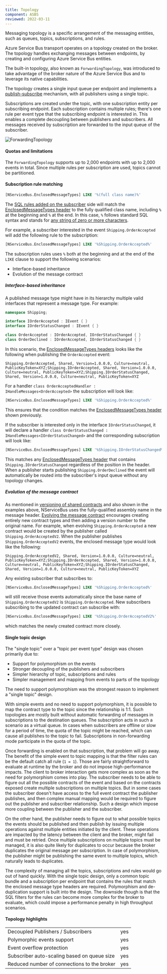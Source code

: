 ```yaml
---
title: Topology
component: ASBS
reviewed: 2022-03-11
---
```


Messaging topology is a specific arrangement of the messaging entities, such as queues, topics, subscriptions, and rules.

Azure Service Bus transport operates on a topology created on the broker. The topology handles exchanging messages between endpoints, by creating and configuring Azure Service Bus entities.

The built-in topology, also known as `ForwardingTopology`, was introduced to take advantage of the broker nature of the Azure Service Bus and to leverage its native capabilities.

The topology creates a single input queue per endpoint and implements a [publish-subscribe](/nservicebus/messaging/publish-subscribe/) mechanism, with all publishers using a single topic.

Subscriptions are created under the topic, with one subscription entity per subscribing endpoint. Each subscription contains multiple rules; there's one rule per event type that the subscribing endpoint is interested in. This enables a complete decoupling between publishers and subscribers. All messages received by subscription are forwarded to the input queue of the subscriber.

![ForwardingTopology](forwarding-topology.png "width=500")

#### Quotas and limitations

The `ForwardingTopology` supports up to 2,000 endpoints with up to 2,000 events in total. Since multiple rules per subscription are used, topics cannot be partitioned.

#### Subscription rule matching

```sql
[NServiceBus.EnclosedMessageTypes] LIKE '%(full class name)%'
```

The [SQL rules added on the subscriber](https://docs.microsoft.com/en-us/azure/service-bus-messaging/topic-filters) side will match the [EnclosedMessageTypes header](/nservicebus/messaging/headers.md#serialization-headers-nservicebus-enclosedmessagetypes) to the fully qualified class name, including `%` at the beginning and `%` at the end. In this case, `%` follows standard SQL syntax and stands for [any string of zero or more characters](https://docs.microsoft.com/en-us/azure/service-bus-messaging/service-bus-messaging-sql-filter#pattern).

For example, a subscriber interested in the event `Shipping.OrderAccepted` will add the following rule to the subscription:

```sql
[NServiceBus.EnclosedMessageTypes] LIKE '%Shipping.OrderAccepted%'
```

The subscription rules uses `%` both at the beginning and at the end of the ` LIKE` clause to support the following scenarios:

- Interface-based inheritance
- Evolution of the message contract

##### Interface-based inheritance

A published message type might have in its hierarchy multiple valid interfaces that represent a message type. For example:

```csharp
namespace Shipping;

interface IOrderAccepted : IEvent { }
interface IOrderStatusChanged : IEvent { }

class OrderAccepted : IOrderAccepted, IOrderStatusChanged { }
class OrderDeclined : IOrderAccepted, IOrderStatusChanged { }
```

In this scenario, the [EnclosedMessageTypes headers](/nservicebus/messaging/headers.md#serialization-headers-nservicebus-enclosedmessagetypes) looks like the following when publishing the `OrderAccepted` event:

```
Shipping.OrderAccepted, Shared, Version=1.0.0.0, Culture=neutral, PublicKeyToken=XYZ;Shipping.IOrderAccepted, Shared, Version=1.0.0.0, Culture=neutral, PublicKeyToken=XYZ;Shipping.IOrderStatusChanged, Shared, Version=1.0.0.0, Culture=neutral, PublicKeyToken=XYZ
```

For a handler `class OrderAcceptedHandler : IHandleMessages<OrderAccepted>` the subscription will look like:

```sql
[NServiceBus.EnclosedMessageTypes] LIKE '%Shipping.OrderAccepted%'
```

This ensures that the condition matches the [EnclosedMessageTypes header](/nservicebus/messaging/headers.md#serialization-headers-nservicebus-enclosedmessagetypes) shown previously.

If the subscriber is interested only in the interface `IOrderStatusChanged`, it will declare a handler `class OrderStatusChanged : IHandleMessages<IOrderStatusChanged>` and the corresponding subscription will look like:


```sql
[NServiceBus.EnclosedMessageTypes] LIKE '%Shipping.IOrderStatusChanged%'
```

This matches any [EnclosedMessageTypes header](/nservicebus/messaging/headers.md#serialization-headers-nservicebus-enclosedmessagetypes) that contains `Shipping.IOrderStatusChanged` regardless of the position in the header. When a publisher starts publishing `Shipping.OrderDeclined` the event will automatically be routed into the subscriber's input queue without any topology changes.

##### Evolution of the message contract

As mentioned in [versioning of shared contracts](/nservicebus/messaging/sharing-contracts.md#versioning) and also shown in the examples above, NServiceBus uses the fully-qualified assembly name in the message header. [Evolving the message contract](/nservicebus/messaging/evolving-contracts.md) encourages creating entirely new contract types and then adding a version number to the original name. For example, when evolving `Shipping.OrderAccepted` a new contract would be created by the publisher called `Shipping.OrderAcceptedV2`. When the publisher publishes `Shipping.OrderAcceptedV2` events, the enclosed message type would look like the following:

```
Shipping.OrderAcceptedV2, Shared, Version=1.0.0.0, Culture=neutral, PublicKeyToken=XYZ;Shipping.IOrderAccepted, Shared, Version=1.0.0.0, Culture=neutral, PublicKeyToken=XYZ;Shipping.IOrderStatusChanged, Shared, Version=1.0.0.0, Culture=neutral, PublicKeyToken=XYZ
```

Any existing subscriber that subscribes to:

```sql
[NServiceBus.EnclosedMessageTypes] LIKE '%Shipping.OrderAccepted%'
```

will still receive those events automatically since the base name of `Shipping.OrderAcceptedV2` is `Shipping.OrderAccepted`. New subscribers subscribing to the updated contract can subscribe with:

```sql
[NServiceBus.EnclosedMessageTypes] LIKE '%Shipping.OrderAcceptedV2%'
```

which matches the newly created contract more closely.

#### Single topic design

The "single topic" over a "topic per event type" design was chosen primarily due to:

- Support for polymorphism on the events
- Stronger decoupling of the publishers and subscribers
- Simpler hierarchy of topic, subscriptions and rules
- Simpler management and mapping from events to parts of the topology

The need to support polymorphism was the strongest reason to implement a "single topic" design.

With simple events and no need to support polymorphism, it is possible to map the contract type to the topic since the relationship is 1:1. Such topologies are mostly built without automatic forwarding of messages in subscriptions to the destination queues. The subscription acts in such a scenario as a virtual queue. In cases when subscribers are offline or slow for a period of time, the quota of the topic might be reached, which can cause all publishes to the topic to fail. Subscriptions in non-forwarding mode participate in the quota of the topic.

Once forwarding is enabled on that subscription, that problem will go away. The benefit of the simple event to topic mapping is that the filter rules can be the default catch all rule (`1 = 1`). Those are fairly straightforward to evaluate at runtime by the broker and do not impose high-performance impacts. The client to broker interaction gets more complex as soon as the need for polymorphism comes into play. The subscriber needs to be able to figure out all the possible contracts of the event and based on the contracts exposed create multiple subscriptions on multiple topics. But in some cases the subscriber doesn't have access to the full event contract the publisher publishes, and then complex manual mapping would be required to figure out the publisher and subscriber relationship. Such a design which impose more coupling between the publisher and the subscriber.

On the other hand, the publisher needs to figure out to what possible topics the events should be published and then publish by issuing multiple operations against multiple entities initiated by the client. These operations are impacted by the latency between the client and the broker, might fail and must be retried.
Once multiple subscriptions on multiple topics must be managed, it is also quite likely for duplicates to occur because the broker duplicates the original message per subscription. In case of polymorphism, the publisher might be publishing the same event to multiple topics, which naturally leads to duplicates.

The complexity of managing all the topics, subscriptions and rules would go out of hand quickly. With the single topic design, only a common topic bundle and a subscription per endpoint that contains the rules that match the enclosed message type headers are required. Polymorphism and de-duplication support is built into the design. The downside though is that the SQL filters for the rules can become more complex for the broker to evaluate, which could impose a performance penalty in high throughput scenarios.

#### Topology highlights

|                                             |                     |
|---------------------------------------------|---------------------|
| Decoupled Publishers / Subscribers          |  yes                |
| Polymorphic events support                  |  yes                |
| Event overflow protection                   |  yes                |
| Subscriber auto-scaling based on queue size |  yes                |
| Reduced number of connections to the broker |  yes                |
